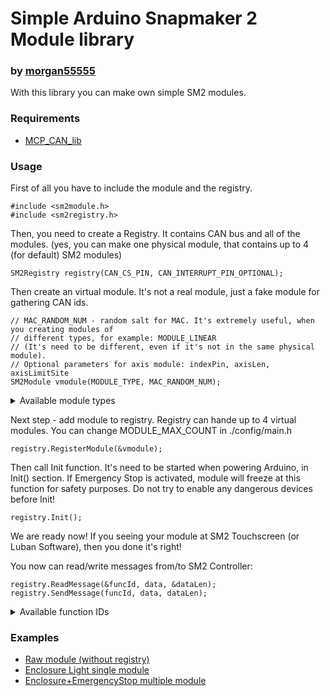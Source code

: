 # Simple Arduino Snapmaker 2 Module library
### by [morgan55555](https://github.com/morgan55555)

With this library you can make own simple SM2 modules.


### Requirements
 - [MCP_CAN_lib](https://github.com/coryjfowler/MCP_CAN_lib)


### Usage

First of all you have to include the module and the registry.
~~~
#include <sm2module.h>
#include <sm2registry.h>
~~~

Then, you need to create a Registry.
It contains CAN bus and all of the modules.
(yes, you can make one physical module, that contains up to 4 (for default) SM2 modules)
~~~
SM2Registry registry(CAN_CS_PIN, CAN_INTERRUPT_PIN_OPTIONAL);
~~~

Then create an virtual module. It's not a real module, just a fake module for gathering CAN ids.
~~~
// MAC_RANDOM_NUM - random salt for MAC. It's extremely useful, when you creating modules of
// different types, for example: MODULE_LINEAR
// (It's need to be different, even if it's not in the same physical module).
// Optional parameters for axis module: indexPin, axisLen, axisLimitSite
SM2Module vmodule(MODULE_TYPE, MAC_RANDOM_NUM);
~~~

<details>
    <summary>Available module types</summary>
    - MODULE_PRINT
    - MODULE_CNC
    - MODULE_LASER
    - MODULE_LINEAR
    - MODULE_ENCLOSURE
    - MODULE_ROTATE
    - MODULE_PURIFIER
    - MODULE_EMERGENCY_STOP
    - MODULE_PRINT_V_SM1
    - MODULE_LINEAR_TMC
    - MODULE_LASER_10W
</details>


Next step - add module to registry.
Registry can hande up to 4 virtual modules.
You can change MODULE_MAX_COUNT in ./config/main.h
~~~
registry.RegisterModule(&vmodule);
~~~


Then call Init function. It's need to be started when powering Arduino, in Init() section.
If Emergency Stop is activated, module will freeze at this function for safety purposes.
Do not try to enable any dangerous devices before Init!
~~~
registry.Init();
~~~


We are ready now! If you seeing your module at SM2 Touchscreen (or Luban Software),
then you done it's right!

You now can read/write messages from/to SM2 Controller:
~~~
registry.ReadMessage(&funcId, data, &dataLen);
registry.SendMessage(funcId, data, dataLen);
~~~

<details>
    <summary>Available function IDs</summary>
    - FUNC_REPORT_LIMIT
    - FUNC_REPORT_PROBE
    - FUNC_REPORT_CUT
    - FUNC_SET_STEP_CTRL
    - FUNC_SET_MOTOR_SPEED
    - FUNC_REPORT_MOTOR_SPEED
    - FUNC_REPORT_TEMPEARTURE
    - FUNC_SET_TEMPEARTURE
    - FUNC_SET_FAN
    - FUNC_SET_FAN2
    - FUNC_SET_PID
    - FUNC_SET_CAMERA_POWER
    - FUNC_SET_LASER_FOCUS
    - FUNC_REPORT_LASER_FOCUS
    - FUNC_SET_LIGHT_COLOR
    - FUNC_REPORT_ENCLOSURE
    - FUNC_REPORT_TEMP_PID
    - FUNC_REPORT_TOOL_SETTING
    - FUNC_SET_ENCLOSURE_LIGHT
    - FUNC_SET_FAN_MODULE
    - FUNC_REPORT_STOP_SWITCH
    - FUNC_TMC_IOCTRL
    - FUNC_TMC_PUBLISH
    - FUNC_SET_PURIFIER
    - FUNC_REPORT_PURIFIER
    - FUNC_SET_AUTOFOCUS_LIGHT
    - FUNC_REPORT_SECURITY_STATUS
    - FUNC_MODULE_ONLINE_SYNC
    - FUNC_MODULE_SET_TEMP
    - FUNC_MODULE_LASER_CTRL
    - FUNC_MODULE_GET_HW_VERSION
    - FUNC_REPORT_PIN_STATUS
    - FUNC_CONFIRM_PIN_STATUS
    - FUNC_EMERGENCY_STOP
    - FUNC_HEARTBEAT
</details>


### Examples
 - [Raw module (without registry)](https://github.com/morgan55555/sm2_module/blob/main/examples/RawModuleExample/RawModuleExample.ino)
 - [Enclosure Light single module](https://github.com/morgan55555/sm2_module/blob/main/examples/SingleModuleExample/SingleModuleExample.ino)
 - [Enclosure+EmergencyStop multiple module](https://github.com/morgan55555/sm2_module/blob/main/examples/MultipleModulesExample/MultipleModulesExample.ino)